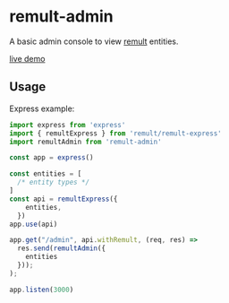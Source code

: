 # remult-admin

A basic admin console to view [remult](https://remult.dev) entities.

[live demo](https://codesandbox.io/p/devbox/demo-remult-admin-rpfz72?file=%2Findex.ts)

## Usage

Express example:

```ts
import express from 'express'
import { remultExpress } from 'remult/remult-express'
import remultAdmin from 'remult-admin'

const app = express()

const entities = [
  /* entity types */
]
const api = remultExpress({
    entities,
  })
app.use(api)

app.get("/admin", api.withRemult, (req, res) =>
  res.send(remultAdmin({
    entities
  }));
);

app.listen(3000)
```
